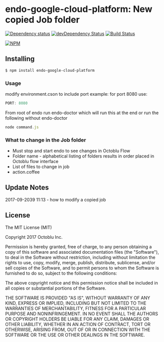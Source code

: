 # endo-google-cloud-platform: New copied Job folder

[![Dependency status](http://img.shields.io/david/ratokeshi/endo-google-cloud-platform?style=flat)](https://david-dm.org/ratokeshi/endo-google-cloud-platform)
[![devDependency Status](http://img.shields.io/david/dev/ratokeshi/endo-google-cloud-platform.svg?style=flat)](https://david-dm.org/ratokeshi/endo-google-cloud-platform#info=devDependencies)
[![Build Status](http://img.shields.io/travis/ratokeshi/endo-google-cloud-platform.svg?style=flat&branch=master)](https://travis-ci.org/ratokeshi/endo-google-cloud-platform)

[![NPM](https://nodei.co/npm/endo-google-cloud-platform.svg?style=flat)](https://npmjs.org/package/endo-google-cloud-platform)

## Installing

```bash
$ npm install endo-google-cloud-platform
```

### Usage
modify environment.cson to include port example: for port 8080 use:
```javascript
PORT: 8080
```
From root of endo run endo-doctor which will run this at the end or run the following without endo-doctor
```javascript
node command.js
```
### What to change in the Job folder
*  Must stop and start endo to see changes in Octoblu Flow
*  Folder name - alphabetical listing of folders results in order placed in Octoblu flow interface
*  List of files to change in job
  *  action.coffee  

## Update Notes
2017-09-2039 11:13 - how to modify a copied job



## License

The MIT License (MIT)

Copyright 2017 Octoblu Inc.

Permission is hereby granted, free of charge, to any person obtaining a copy
of this software and associated documentation files (the "Software"), to deal
in the Software without restriction, including without limitation the rights
to use, copy, modify, merge, publish, distribute, sublicense, and/or sell
copies of the Software, and to permit persons to whom the Software is
furnished to do so, subject to the following conditions:

The above copyright notice and this permission notice shall be included in
all copies or substantial portions of the Software.

THE SOFTWARE IS PROVIDED "AS IS", WITHOUT WARRANTY OF ANY KIND, EXPRESS OR
IMPLIED, INCLUDING BUT NOT LIMITED TO THE WARRANTIES OF MERCHANTABILITY,
FITNESS FOR A PARTICULAR PURPOSE AND NONINFRINGEMENT. IN NO EVENT SHALL THE
AUTHORS OR COPYRIGHT HOLDERS BE LIABLE FOR ANY CLAIM, DAMAGES OR OTHER
LIABILITY, WHETHER IN AN ACTION OF CONTRACT, TORT OR OTHERWISE, ARISING FROM,
OUT OF OR IN CONNECTION WITH THE SOFTWARE OR THE USE OR OTHER DEALINGS IN
THE SOFTWARE.
